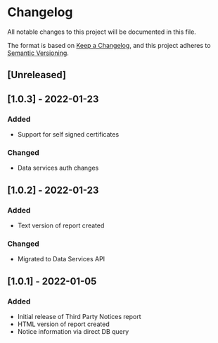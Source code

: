 # Changelog
All notable changes to this project will be documented in this file.

The format is based on [Keep a Changelog](https://keepachangelog.com/en/1.0.0/),
and this project adheres to [Semantic Versioning](https://semver.org/spec/v2.0.0.html).

## [Unreleased]

## [1.0.3] - 2022-01-23
### Added
- Support for self signed certificates
### Changed
- Data services auth changes

## [1.0.2] - 2022-01-23
### Added
- Text version of report created
### Changed
- Migrated to Data Services API

## [1.0.1] - 2022-01-05
### Added
- Initial release of Third Party Notices report
- HTML version of report created
- Notice information via direct DB query

